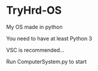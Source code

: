 # TryHrd-OS
My OS made in python 

You need to have at least Python 3

VSC is recommended...

Run ComputerSystem.py to start
